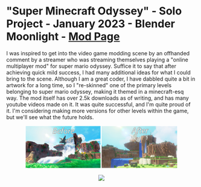 # "Super Minecraft Odyssey" - Solo Project - January 2023 - Blender Moonlight - [Mod Page](https://gamebanana.com/mods/403565)
<p>
I was inspired to get into the video game modding scene by an offhanded comment by a streamer who was streaming themselves playing a "online multiplayer mod" for super mario odyssey. Suffice it to say that
after achieving quick mild success, I had many additional ideas for what I could bring to the scene. Although I am a great coder, I have dabbled quite a bit in artwork for a long time, so I "re-skinned" one of
the primary levels belonging to super mario odyssey, making it themed in a minecraft-esq way. The mod itself has over 2.5k downloads as of writing, and has many youtube videos made on it. It was quite successful,
and I'm quite proud of it. I'm considering making more versions for other levels within the game, but we'll see what the future holds.
</p>
<p align="center" width="100%">
    <img width="80%" src="smo%20mc%20compare.jpg">
</p>
<p align="center" width="100%">
    <a href="https://gamebanana.com/mods/403565">
        <img src="https://gamebanana.com/mods/embeddables/403565?type=medium"/>
    </a>
</p>